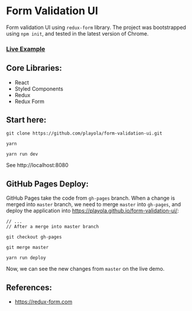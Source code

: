 # Form Validation UI

Form validation UI using `redux-form` library. The project was bootstrapped using `npm init`, and tested in the latest version of Chrome.

### [Live Example](https://playola.github.io/form-validation-ui)

## Core Libraries:
* React
* Styled Components
* Redux
* Redux Form

## Start here:
```
git clone https://github.com/playola/form-validation-ui.git

yarn

yarn run dev
```
See http://localhost:8080

## GitHub Pages Deploy:
GitHub Pages take the code from `gh-pages` branch. When a change is merged into `master` branch, we need to merge `master` into `gh-pages`, and deploy the application into https://playola.github.io/form-validation-ui/:
```
// ...
// After a merge into master branch

git checkout gh-pages

git merge master

yarn run deploy
```
Now, we can see the new changes from `master` on the live demo.

## References:
* https://redux-form.com

